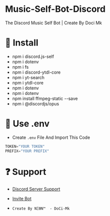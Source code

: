 # Music-Self-Bot-Discord
The Discord Music Self Bot | Create By Doci Mk

# 📃 Install 

* npm i discord.js-self
* npm i dotenv
* npm i fs
* npm i discord-ytdl-core
* npm i yt-search
* npm i ytdl-core
* npm i dotenv
* npm i dotenv
* npm install ffmpeg-static --save
* npm i @discordjs/opus

# 📃 Use .env

* Create `.env` File And Import This Code
```js
TOKEN="YOUR TOKEN"
PREFIX="YOUR PREFIX"
```

# ❓ Support
* [Discord Server Support](https://discord.gg/HQgE9pU6Ju)
* [Invite Bot](https://discord.gg/wUJygGT4Gb)




* `Create By NΞӨN™️  - DoCi-Mk `
